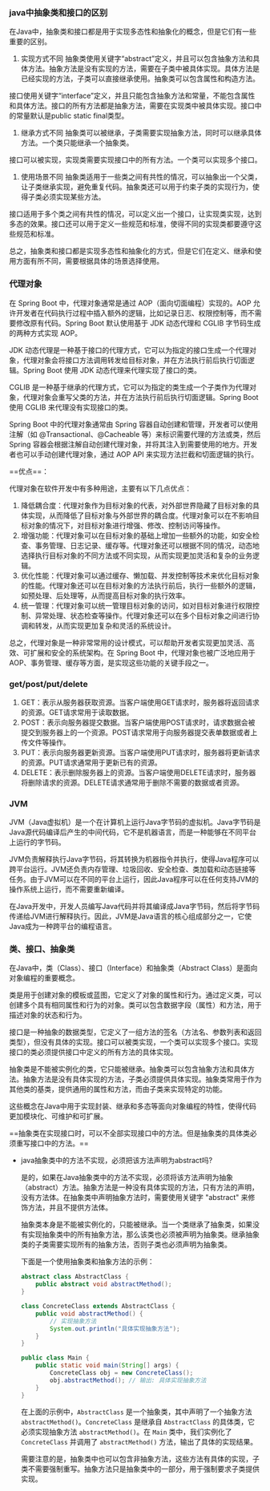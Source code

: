 ### java中抽象类和接口的区别

在Java中，抽象类和接口都是用于实现多态性和抽象化的概念，但是它们有一些重要的区别。

1. 实现方式不同 抽象类使用关键字“abstract”定义，并且可以包含抽象方法和具体方法。抽象方法是没有实现的方法，需要在子类中被具体实现。具体方法是已经实现的方法，子类可以直接继承使用。抽象类可以包含属性和构造方法。

接口使用关键字“interface”定义，并且只能包含抽象方法和常量，不能包含属性和具体方法。接口的所有方法都是抽象方法，需要在实现类中被具体实现。接口中的常量默认是public static final类型。

1. 继承方式不同 抽象类可以被继承，子类需要实现抽象方法，同时可以继承具体方法。一个类只能继承一个抽象类。

接口可以被实现，实现类需要实现接口中的所有方法。一个类可以实现多个接口。

1. 使用场景不同 抽象类适用于一些类之间有共性的情况，可以抽象出一个父类，让子类继承实现，避免重复代码。抽象类还可以用于约束子类的实现行为，使得子类必须实现某些方法。

接口适用于多个类之间有共性的情况，可以定义出一个接口，让实现类实现，达到多态的效果。接口还可以用于定义一些规范和标准，使得不同的实现类都要遵守这些规范和标准。

总之，抽象类和接口都是实现多态性和抽象化的方式，但是它们在定义、继承和使用方面有所不同，需要根据具体的场景选择使用。

### 代理对象

在 Spring Boot 中，代理对象通常是通过 AOP（面向切面编程）实现的。AOP 允许开发者在代码执行过程中插入额外的逻辑，比如记录日志、权限控制等，而不需要修改原有代码。Spring Boot 默认使用基于 JDK 动态代理和 CGLIB 字节码生成的两种方式实现 AOP。

JDK 动态代理是一种基于接口的代理方式，它可以为指定的接口生成一个代理对象，代理对象会将接口方法调用转发给目标对象，并在方法执行前后执行切面逻辑。Spring Boot 使用 JDK 动态代理来代理实现了接口的类。

CGLIB 是一种基于继承的代理方式，它可以为指定的类生成一个子类作为代理对象，代理对象会重写父类的方法，并在方法执行前后执行切面逻辑。Spring Boot 使用 CGLIB 来代理没有实现接口的类。

Spring Boot 中的代理对象通常由 Spring 容器自动创建和管理，开发者可以使用注解（如 @Transactional、@Cacheable 等）来标识需要代理的方法或类，然后 Spring 容器会根据注解自动创建代理对象，并将其注入到需要使用的地方。开发者也可以手动创建代理对象，通过 AOP API 来实现方法拦截和切面逻辑的执行。

==优点==：

代理对象在软件开发中有多种用途，主要有以下几点优点：

1. 降低耦合度：代理对象作为目标对象的代表，对外部世界隐藏了目标对象的具体实现，从而降低了目标对象与外部世界的耦合度。代理对象可以在不影响目标对象的情况下，对目标对象进行增强、修改、控制访问等操作。
2. 增强功能：代理对象可以在目标对象的基础上增加一些额外的功能，如安全检查、事务管理、日志记录、缓存等。代理对象还可以根据不同的情况，动态地选择执行目标对象的不同方法或不同实现，从而实现更加灵活和复杂的业务逻辑。
3. 优化性能：代理对象可以通过缓存、懒加载、并发控制等技术来优化目标对象的性能。代理对象还可以在目标对象的方法执行前后，执行一些额外的逻辑，如预处理、后处理等，从而提高目标对象的执行效率。
4. 统一管理：代理对象可以统一管理目标对象的访问，如对目标对象进行权限控制、异常处理、状态检查等操作。代理对象还可以在多个目标对象之间进行协调和转发，从而实现更加复杂和灵活的系统设计。

总之，代理对象是一种非常常用的设计模式，可以帮助开发者实现更加灵活、高效、可扩展和安全的系统架构。在 Spring Boot 中，代理对象也被广泛地应用于 AOP、事务管理、缓存等方面，是实现这些功能的关键手段之一。

### get/post/put/delete

1. GET：表示从服务器获取资源。当客户端使用GET请求时，服务器将返回请求的资源。GET请求常用于读取数据。
2. POST：表示向服务器提交数据。当客户端使用POST请求时，请求数据会被提交到服务器上的一个资源。POST请求常用于向服务器提交表单数据或者上传文件等操作。
3. PUT：表示向服务器更新资源。当客户端使用PUT请求时，服务器将更新请求的资源。PUT请求通常用于更新已有的资源。
4. DELETE：表示删除服务器上的资源。当客户端使用DELETE请求时，服务器将删除请求的资源。DELETE请求通常用于删除不需要的数据或者资源。

### JVM

JVM（Java虚拟机）是一个在计算机上运行Java字节码的虚拟机。Java字节码是Java源代码编译后产生的中间代码，它不是机器语言，而是一种能够在不同平台上运行的字节码。

JVM负责解释执行Java字节码，将其转换为机器指令并执行，使得Java程序可以跨平台运行。JVM还负责内存管理、垃圾回收、安全检查、类加载和动态链接等任务。由于JVM可以在不同的平台上运行，因此Java程序可以在任何支持JVM的操作系统上运行，而不需要重新编译。

在Java开发中，开发人员编写Java代码并将其编译成Java字节码，然后将字节码传递给JVM进行解释执行。因此，JVM是Java语言的核心组成部分之一，它使Java成为一种跨平台的编程语言。

### 类、接口、抽象类

在Java中，类（Class）、接口（Interface）和抽象类（Abstract Class）是面向对象编程的重要概念。

类是用于创建对象的模板或蓝图，它定义了对象的属性和行为。通过定义类，可以创建多个具有相同属性和行为的对象。类可以包含数据字段（属性）和方法，用于描述对象的状态和行为。

接口是一种抽象的数据类型，它定义了一组方法的签名（方法名、参数列表和返回类型），但没有具体的实现。接口可以被类实现，一个类可以实现多个接口。实现接口的类必须提供接口中定义的所有方法的具体实现。

抽象类是不能被实例化的类，它只能被继承。抽象类可以包含抽象方法和具体方法。抽象方法是没有具体实现的方法，子类必须提供具体实现。抽象类常用于作为其他类的基类，提供通用的属性和方法，而由子类来实现特定的功能。

这些概念在Java中用于实现封装、继承和多态等面向对象编程的特性，使得代码更加模块化、可维护和可扩展。

==抽象类在实现接口时，可以不全部实现接口中的方法。但是抽象类的具体类必须重写接口中的方法。==

- java抽象类中的方法不实现，必须把该方法声明为abstract吗?

  是的，如果在Java抽象类中的方法不实现，必须将该方法声明为抽象（abstract）方法。抽象方法是一种没有具体实现的方法，只有方法的声明，没有方法体。在抽象类中声明抽象方法时，需要使用关键字 "abstract" 来修饰方法，并且不提供方法体。

  抽象类本身是不能被实例化的，只能被继承。当一个类继承了抽象类，如果没有实现抽象类中的所有抽象方法，那么该类也必须被声明为抽象类。继承抽象类的子类需要实现所有的抽象方法，否则子类也必须声明为抽象类。

  下面是一个使用抽象类和抽象方法的示例：

  ```java
  abstract class AbstractClass {
      public abstract void abstractMethod();
  }
  
  class ConcreteClass extends AbstractClass {
      public void abstractMethod() {
          // 实现抽象方法
          System.out.println("具体实现抽象方法");
      }
  }
  
  public class Main {
      public static void main(String[] args) {
          ConcreteClass obj = new ConcreteClass();
          obj.abstractMethod(); // 输出: 具体实现抽象方法
      }
  }
  ```

  在上面的示例中，`AbstractClass` 是一个抽象类，其中声明了一个抽象方法 `abstractMethod()`。`ConcreteClass` 是继承自 `AbstractClass` 的具体类，它必须实现抽象方法 `abstractMethod()`。在 `Main` 类中，我们实例化了 `ConcreteClass` 并调用了 `abstractMethod()` 方法，输出了具体的实现结果。

  需要注意的是，抽象类中也可以包含非抽象方法，这些方法有具体的实现，子类不需要强制重写。抽象方法只是抽象类中的一部分，用于强制要求子类提供实现。